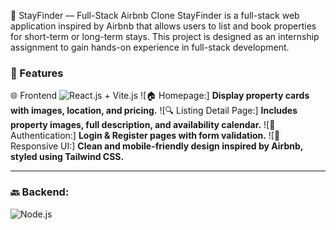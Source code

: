 🏡 StayFinder — Full-Stack Airbnb Clone
StayFinder is a full-stack web application inspired by Airbnb that allows users to list and book properties for short-term or long-term stays. This project is designed as an internship assignment to gain hands-on experience in full-stack development.

### 🚀 Features
🌐 Frontend 
![React.js + Vite.js](https://img.shields.io/badge/Frontend-React.js+Vite.js-blue)
![🏠 Homepage:] **Display property cards with images, location, and pricing.**
![🔍 Listing Detail Page:]  **Includes property images, full description, and availability calendar.**
![🔐 Authentication:] **Login & Register pages with form validation.**
![📱 Responsive UI:] **Clean and mobile-friendly design inspired by Airbnb, styled using Tailwind CSS.**

---

### 🔙 Backend:
![Node.js](https://img.shields.io/badge/Backend-Node.js-brightgreen)
